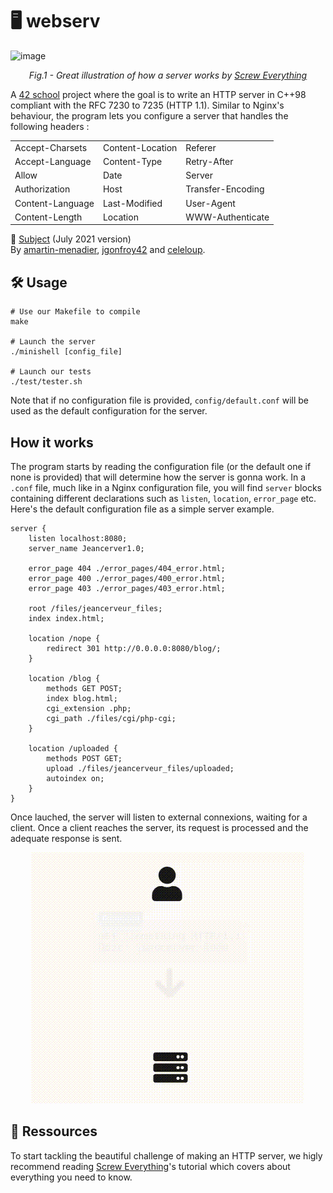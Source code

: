 # 🖥️ webserv
![image](https://user-images.githubusercontent.com/55249229/201527151-9e127078-d960-4f3f-b116-e41d24980f41.png)
<p align="center"><i>Fig.1 - Great illustration of how a server works by <a href="https://medium.com/from-the-scratch/http-server-what-do-you-need-to-know-to-build-a-simple-http-server-from-scratch-d1ef8945e4fa">Screw Everything</a> </i></p>    
     
A [42 school](https://www.42.fr/) project where the goal is to write an HTTP server in C++98 compliant with the RFC 7230 to 7235 (HTTP 1.1). Similar to Nginx's behaviour, the program lets you configure a server that handles the following headers :    
<table border="0" align="center">
 <tr>
    <td>Accept-Charsets</td>
    <td>Content-Location</td>
    <td>Referer</td>
 </tr>
 <tr>
    <td>Accept-Language</td>
    <td>Content-Type</td>
    <td>Retry-After</td>
 </tr>
 <tr>
    <td>Allow</td>
    <td>Date</td>
    <td>Server</td>
 </tr>
 <tr>
    <td>Authorization</td>
    <td>Host</td>
    <td>Transfer-Encoding</td>
 </tr>
 <tr>
    <td>Content-Language</td>
    <td>Last-Modified</td>
    <td>User-Agent</td>
 </tr>
  <tr>
    <td>Content-Length</td>
    <td>Location</td>
    <td>WWW-Authenticate</td>
 </tr>
</table>
    
📌 [Subject](https://github.com/jgonfroy42/webserv/blob/master/webserv_subject.pdf) (July 2021 version)    
By [amartin-menadier](https://github.com/amartin-menadier), [jgonfroy42](https://github.com/jgonfroy42) and [celeloup](https://github.com/celeloup).

## 🛠️ Usage
```shell
# Use our Makefile to compile
make

# Launch the server
./minishell [config_file]

# Launch our tests
./test/tester.sh
```
Note that if no configuration file is provided, `config/default.conf` will be used as the default configuration for the server.

## How it works
The program starts by reading the configuration file (or the default one if none is provided) that will determine how the server is gonna work. In a `.conf` file, much like in a Nginx configuration file, you will find `server` blocks containing different declarations such as `listen`, `location`, `error_page` etc.   
Here's the default configuration file as a simple server example.
```
server {
	listen localhost:8080;
	server_name Jeancerver1.0;

	error_page 404 ./error_pages/404_error.html;
	error_page 400 ./error_pages/400_error.html;
	error_page 403 ./error_pages/403_error.html;

    root /files/jeancerveur_files;
	index index.html;

	location /nope {
		redirect 301 http://0.0.0.0:8080/blog/;
	}

	location /blog {
		methods GET POST;
		index blog.html;
		cgi_extension .php;
		cgi_path ./files/cgi/php-cgi;
	}
	
	location /uploaded {
		methods POST GET;
		upload ./files/jeancerveur_files/uploaded;
		autoindex on;
	}
}
```
Once lauched, the server will listen to external connexions, waiting for a client. Once a client reaches the server, its request is processed and the adequate response is sent.     
<p align="center"> <img alt="Simple animation of a client sending a request and the server answering with a 404 page not found error" src="server_explained_asset.gif" /> </p>      

## 📖 Ressources
To start tackling the beautiful challenge of making an HTTP server, we higly recommend reading [Screw Everything](https://medium.com/from-the-scratch/http-server-what-do-you-need-to-know-to-build-a-simple-http-server-from-scratch-d1ef8945e4fa)'s tutorial which covers about everything you need to know.  
